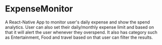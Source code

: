 # ExpenseMonitor
A React-Native App to monitor user's daily expense and show the spend analytics.
User can also set their daily/monthly expense limit and based on that it will alert the user whenever they overspend.
It also has category such as Entertainment, Food and travel based on that user can filter the results.